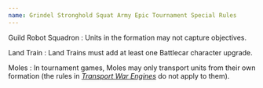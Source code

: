 ```yaml
---
name: Grindel Stronghold Squat Army Epic Tournament Special Rules
---
```

Guild Robot Squadron
: Units in the formation may not capture objectives.

Land Train
: Land Trains must add at least one Battlecar character upgrade.

Moles
: In tournament games, Moles may only transport units from their own formation (the rules in [_Transport War Engines_](/tournament-pack/#transport-war-engines) do not apply to them).